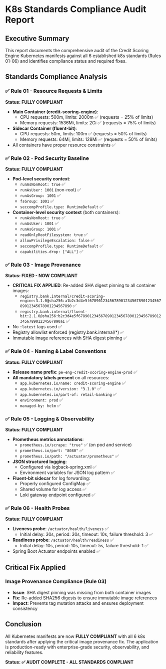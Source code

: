 # K8s Standards Compliance Audit Report

## Executive Summary
This report documents the comprehensive audit of the Credit Scoring Engine Kubernetes manifests against all 6 established k8s standards (Rules 01-06) and identifies compliance status and required fixes.

## Standards Compliance Analysis

### ✅ Rule 01 - Resource Requests & Limits
**Status: FULLY COMPLIANT**
- **Main Container (credit-scoring-engine)**:
  - CPU requests: 500m, limits: 2000m ✅ (requests = 25% of limits)
  - Memory requests: 1536Mi, limits: 2Gi ✅ (requests = 75% of limits)
- **Sidecar Container (fluent-bit)**:
  - CPU requests: 50m, limits: 100m ✅ (requests = 50% of limits)
  - Memory requests: 64Mi, limits: 128Mi ✅ (requests = 50% of limits)
- All containers have proper resource constraints ✅

### ✅ Rule 02 - Pod Security Baseline  
**Status: FULLY COMPLIANT**
- **Pod-level security context**:
  - `runAsNonRoot: true` ✅
  - `runAsUser: 1001` (non-root) ✅
  - `runAsGroup: 1001` ✅
  - `fsGroup: 1001` ✅
  - `seccompProfile.type: RuntimeDefault` ✅
- **Container-level security context** (both containers):
  - `runAsNonRoot: true` ✅
  - `runAsUser: 1001` ✅
  - `runAsGroup: 1001` ✅
  - `readOnlyRootFilesystem: true` ✅
  - `allowPrivilegeEscalation: false` ✅
  - `seccompProfile.type: RuntimeDefault` ✅
  - `capabilities.drop: ["ALL"]` ✅

### ✅ Rule 03 - Image Provenance
**Status: FIXED - NOW COMPLIANT**
- **CRITICAL FIX APPLIED**: Re-added SHA digest pinning to all container images:
  - `registry.bank.internal/credit-scoring-engine:3.1.0@sha256:a1b2c3d4e5f6789012345678901234567890123456789012345678901234567890` ✅
  - `registry.bank.internal/fluent-bit:2.1.0@sha256:b2c3d4e5f6789012345678901234567890123456789012345678901234567890a1` ✅
- No `:latest` tags used ✅
- Registry allowlist enforced (registry.bank.internal/*) ✅
- Immutable image references with SHA digest pinning ✅

### ✅ Rule 04 - Naming & Label Conventions
**Status: FULLY COMPLIANT**
- **Release name prefix**: `pe-eng-credit-scoring-engine-prod` ✅
- **All mandatory labels present** on all resources:
  - `app.kubernetes.io/name: credit-scoring-engine` ✅
  - `app.kubernetes.io/version: "3.1.0"` ✅
  - `app.kubernetes.io/part-of: retail-banking` ✅
  - `environment: prod` ✅
  - `managed-by: helm` ✅

### ✅ Rule 05 - Logging & Observability
**Status: FULLY COMPLIANT**
- **Prometheus metrics annotations**:
  - `prometheus.io/scrape: "true"` ✅ (on pod and service)
  - `prometheus.io/port: "8080"` ✅
  - `prometheus.io/path: "/actuator/prometheus"` ✅
- **JSON structured logging**:
  - Configured via logback-spring.xml ✅
  - Environment variables for JSON log pattern ✅
- **Fluent-bit sidecar** for log forwarding:
  - Properly configured ConfigMap ✅
  - Shared volume for log access ✅
  - Loki gateway endpoint configured ✅

### ✅ Rule 06 - Health Probes
**Status: FULLY COMPLIANT**
- **Liveness probe**: `/actuator/health/liveness` ✅
  - Initial delay: 30s, period: 30s, timeout: 10s, failure threshold: 3 ✅
- **Readiness probe**: `/actuator/health/readiness` ✅
  - Initial delay: 10s, period: 10s, timeout: 5s, failure threshold: 1 ✅
- Spring Boot Actuator endpoints enabled ✅

## Critical Fix Applied

### Image Provenance Compliance (Rule 03)
- **Issue**: SHA digest pinning was missing from both container images
- **Fix**: Re-added SHA256 digests to ensure immutable image references
- **Impact**: Prevents tag mutation attacks and ensures deployment consistency

## Conclusion

All Kubernetes manifests are now **FULLY COMPLIANT** with all 6 k8s standards after applying the critical image provenance fix. The application is production-ready with enterprise-grade security, observability, and reliability features.

**Status: ✅ AUDIT COMPLETE - ALL STANDARDS COMPLIANT**
